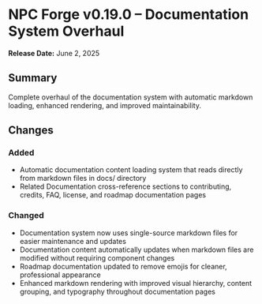 # NPC Forge v0.19.0 – Documentation System Overhaul

**Release Date:** June 2, 2025

## Summary

Complete overhaul of the documentation system with automatic markdown loading, enhanced rendering, and improved maintainability.

## Changes

### Added
- Automatic documentation content loading system that reads directly from markdown files in docs/ directory
- Related Documentation cross-reference sections to contributing, credits, FAQ, license, and roadmap documentation pages

### Changed
- Documentation system now uses single-source markdown files for easier maintenance and updates
- Documentation content automatically updates when markdown files are modified without requiring component changes
- Roadmap documentation updated to remove emojis for cleaner, professional appearance
- Enhanced markdown rendering with improved visual hierarchy, content grouping, and typography throughout documentation pages